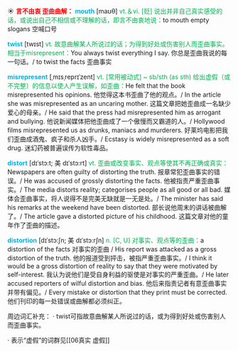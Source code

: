 ☀ <font color="red">**言不由衷 歪曲曲解：**</font>
<font color="sky blue">**mouth**</font> [maʊθ] 
<font color="#00b050">vt.＆vi. [贬] 说出并非自己真实感受的话，或说出自己不相信或不理解的话，即言不由衷地说：</font>to mouth empty slogans 空喊口号

<font color="sky blue">**twist**</font>  [twɪst] 
<font color="#00b050">vt. 故意曲解某人所说过的话；为得到好处或伤害别人而歪曲事实。相当于misrepresent：</font>You always twist everything I say. 你总是歪曲我说的每一句话。/ to twist the facts 歪曲事实
            
<font color="sky blue">**misrepresent**</font> [ˌmɪsˌreprɪˈzent]
<font color="#00b050">vt. [常用被动式] ~ sb/sth (as sth) 给出虚假（或不完整）的信息以使人产生误解，如歪曲：</font>He felt that the book misrepresented his opinions. 他觉得这本书歪曲了他的观点。/ In the article she was misrepresented as an uncaring mother. 这篇文章把她歪曲成一名缺少爱心的母亲。/ He said that the press had misrepresented him as arrogant and bullying. 他说新闻媒体把他歪曲成了一个傲慢而又霸道的人。/ Hollywood films misrepresented us as drunks, maniacs and murderers. 好莱坞电影把我们歪曲成酒鬼、疯子和杀人凶手。/ Ecstasy is widely misrepresented as a soft drug. 迷幻药被普遍误传为软性毒品。
       
<font color="sky blue">**distort**</font> [dɪˈstɔ:t; 美 dɪˈstɔ:rt]
<font color="#00b050">vt. 歪曲或改变事实、观点等使其不再正确或真实：</font>Newspapers are often guilty of distorting the truth. 报章常犯歪曲事实的错误。/ He was accused of grossly distorting the facts. 他被指责严重歪曲事实。/ The media distorts reality; categorises people as all good or all bad. 媒体会歪曲事实，将人说得不是完美无缺就是一无是处。/ The minister has said his remarks at the weekend have been distorted. 部长说他周末的讲话被曲解了。/ The article gave a distorted picture of his childhood. 这篇文章对他的童年作了歪曲的描述。
        
<font color="sky blue">**distortion**</font> [dɪˈstɔ:ʃn; 美 dɪˈstɔ:rʃn]
<font color="#00b050">n. [C, U] 对事实、观点等的歪曲：</font>a distortion of the facts 对事实的歪曲 / His report was attacked as a gross distortion of the truth. 他的报道受到抨击，被指严重歪曲事实。/ I think it would be a gross distortion of reality to say that they were motivated by self-interest. 我认为说他们是受自身利益的驱使是对事实的严重歪曲。/ He later accused reporters of wilful distortion and bias. 他后来指责记者有意歪曲事实并带有偏见。/ Every mistake or distortion that they print must be corrected. 他们刊印的每一处错误或曲解都必须纠正。
 
周边词汇补充：
· twist可指故意曲解某人所说过的话，或为得到好处或伤害别人而歪曲事实。

· 表示“虚假”的词群见[[06真实 虚假]]
